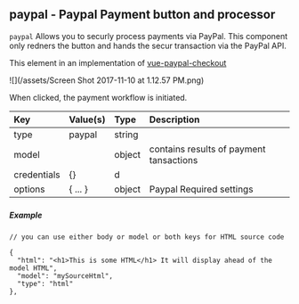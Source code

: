 ## paypal - Paypal Payment button and processor

`paypal` Allows you to securly process payments via PayPal. This component only redners the button and hands the secur transaction via the PayPal API.

This element in an implementation of [vue-paypal-checkout](https://github.com/khoanguyen96/vue-paypal-checkout)

![](/assets/Screen Shot 2017-11-10 at 1.12.57 PM.png)

When clicked, the payment workflow is initiated.

| Key | Value\(s\) | Type | Description |
| :--- | :--- | :--- | :--- |
| type | paypal | string |  |
| model |  | object | contains results of payment tansactions |
| credentials |{}|d ||
| options | { ... } | object | Paypal Required settings |

##### 


##### Example

```
// you can use either body or model or both keys for HTML source code

{
  "html": "<h1>This is some HTML</h1> It will display ahead of the model HTML",
  "model": "mySourceHtml",
  "type": "html"
},


```

